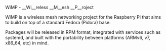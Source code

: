 WiMP - __Wi__reless __M__esh __P__roject

WiMP is a wireless mesh networking project for the Raspberry Pi that aims to build on top of a standard Fedora (Pidora) base. 

Packages will be released in RPM format, integrated with services such as systemd, and built with the portability between platforms (ARMv6, v7, x86\_64, etc) in mind.
